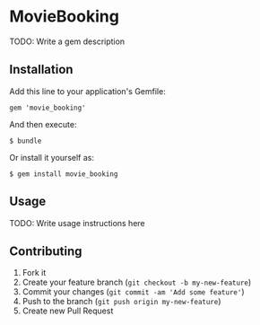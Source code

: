 # MovieBooking

TODO: Write a gem description

## Installation

Add this line to your application's Gemfile:

    gem 'movie_booking'

And then execute:

    $ bundle

Or install it yourself as:

    $ gem install movie_booking

## Usage

TODO: Write usage instructions here

## Contributing

1. Fork it
2. Create your feature branch (`git checkout -b my-new-feature`)
3. Commit your changes (`git commit -am 'Add some feature'`)
4. Push to the branch (`git push origin my-new-feature`)
5. Create new Pull Request
